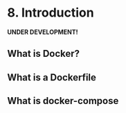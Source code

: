 # 8. Introduction

**UNDER DEVELOPMENT!**

## What is Docker?

## What is a Dockerfile

## What is docker-compose
